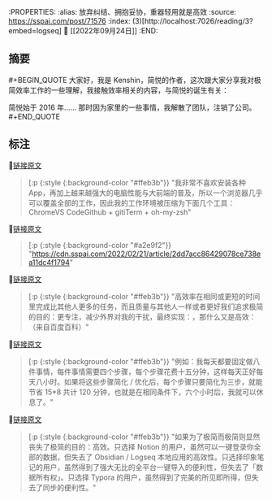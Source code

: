 :PROPERTIES:
:alias: 放弃纠结、拥抱妥协，重器轻用就是高效
:source: https://sspai.com/post/71576
:index: (3)[http://localhost:7026/reading/3?embed=logseq]
:date: [[2022年09月24日]]
:END:



## 摘要
#+BEGIN_QUOTE
大家好，我是 Kenshin，简悦的作者，这次跟大家分享我对极简效率工作的一些理解，我接触效率相关的内容，与简悦的诞生有关：

简悦始于 2016 年…… 那时因为家里的一些事情，我解散了团队，注销了公司。
#+END_QUOTE

## 标注

📌[链接原文](http://localhost:7026/unread/3#id=1664008601679) 
> [:p {:style {:background-color "#ffeb3b"}}
"我非常不喜欢安装各种 App，再加上越来越强大的电脑性能与大前端的普及，所以一个浏览器几乎可以覆盖全部的工作，因此我的工作环境被压缩为下面几个工具：ChromeVS CodeGithub + gitiTerm + oh-my-zsh"

📌[链接原文](http://localhost:7026/unread/3#id=1664008612905) 
> [:p {:style {:background-color "#a2e9f2"}}
"https://cdn.sspai.com/2022/02/21/article/2dd7acc86429078ce738ea11dc4f1794"

📌[链接原文](http://localhost:7026/unread/3#id=1705849825427) 
> [:p {:style {:background-color "#ffeb3b"}}
"高效率在相同或更短的时间里完成比其他人更多的任务，而且质量与其他人一样或者更好我们追求极简的目的：更专注，减少外界对我的干扰，最终实现：，那什么又是高效：（来自百度百科）"

📌[链接原文](http://localhost:7026/unread/3#id=1705849852464) 
> [:p {:style {:background-color "#ffeb3b"}}
"例如：我每天都要固定做八件事情，每件事情需要四个步骤，每个步骤花费十五分钟，这样每天正好每天八小时。如果将这些步骤简化 / 优化后，每个步骤只要简化为三步，就能节省 15*8 共计 120 分钟，也就是在相同条件下，六个小时后，我就可以休息了。"

📌[链接原文](http://localhost:7026/unread/3#id=1664008622457) 
> [:p {:style {:background-color "#ffeb3b"}}
"如果为了极简而极简则显然丧失了极简的目的：高效。只选择 Notion 的用户，虽然可以一键登录你全部的数据，但失去了 Obsidian / Logseq 本地应用的高效性。只选择印象笔记的用户，虽然得到了强大无比的全平台一键导入的便利性，但失去了「数据所有权」。只选择 Typora 的用户，虽然得到了完美的所见即所得，但失去了同步的便利性。"






